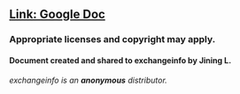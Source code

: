 ## [Link: Google Doc](https://docs.google.com/document/d/1d-aDj5PE2VtEwv6nWwohkTEn0AorO5xPRRQBtAazEjQ/edit?usp=sharing)

### Appropriate licenses and copyright may apply.

#### Document created and shared to exchangeinfo by Jining L.

_exchangeinfo is an **anonymous** distributor._
